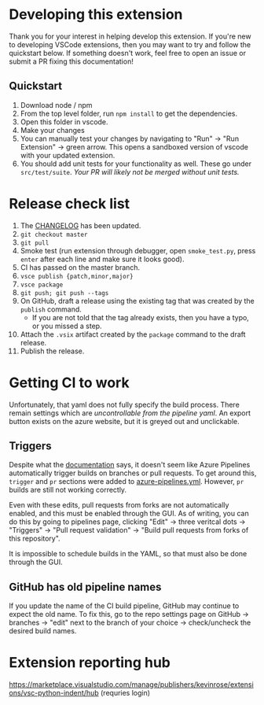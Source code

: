 # Developing this extension

Thank you for your interest in helping develop this extension. If you're new to developing VSCode extensions, then you may want to try and follow the quickstart below. If something doesn't work, feel free to open an issue or submit a PR fixing this documentation!

## Quickstart

1. Download node / npm
1. From the top level folder, run `npm install` to get the dependencies.
1. Open this folder in vscode.
1. Make your changes
1. You can manually test your changes by navigating to "Run" -> "Run Extension" -> green arrow. This opens a sandboxed version of vscode with your updated extension.
1. You should add unit tests for your functionality as well. These go under `src/test/suite`. *Your PR will likely not be merged without unit tests.*

# Release check list

1. The [CHANGELOG](./CHANGELOG.md) has been updated.
1. `git checkout master`
1. `git pull`
1. Smoke test (run extension through debugger, open `smoke_test.py`, press `enter` after each line and make sure it looks good).
1. CI has passed on the master branch.
1. `vsce publish {patch,minor,major}`
1. `vsce package`
1. `git push; git push --tags`
1. On GitHub, draft a release using the existing tag that was created by the `publish` command.
    * If you are not told that the tag already exists, then you have a typo, or you missed a step.
1. Attach the `.vsix` artifact created by the `package` command to the draft release.
1. Publish the release.

# Getting CI to work

Unfortunately, that yaml does not fully specify the build process. There remain settings
which are *uncontrollable from the pipeline yaml*. An export button exists on the azure website,
but it is greyed out and unclickable.

## Triggers

Despite what the [documentation](https://docs.microsoft.com/en-us/azure/devops/pipelines/yaml-schema?view=azure-devops&tabs=schema#triggers)
says, it doesn't seem like Azure Pipelines automatically trigger builds on branches or pull requests.
To get around this, `trigger` and `pr` sections were added to [azure-pipelines.yml](./azure-pipelines.yml).
However, `pr` builds are still not working correctly.

Even with these edits, pull requests from forks are not automatically enabled, and this must be enabled through the GUI.
As of writing, you can do this by going to pipelines page, clicking "Edit" ->
three veritcal dots -> "Triggers" -> "Pull request validation" ->
"Build pull requests from forks of this repository".

It is impossible to schedule builds in the YAML, so that must also be done through the GUI.

## GitHub has old pipeline names

If you update the name of the CI build pipeline, GitHub may continue to expect the old name.
To fix this, go to the repo settings page on GitHub -> branches -> "edit" next to the branch of your choice
-> check/uncheck the desired build names.

# Extension reporting hub

https://marketplace.visualstudio.com/manage/publishers/kevinrose/extensions/vsc-python-indent/hub (requries login)
